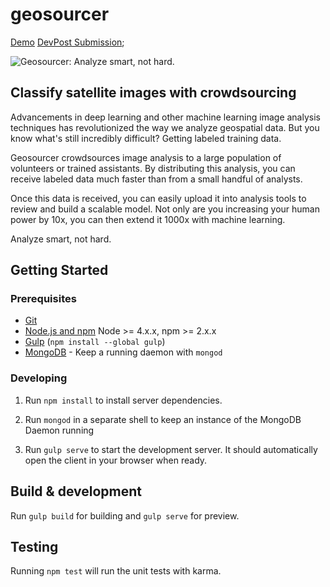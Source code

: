 # geosourcer
[Demo](http://geosourcer.herokuapp.com/)
[DevPost Submission](https://devpost.com/software/geosourcer);

![Geosourcer: Analyze smart, not hard.](/client/assets/images/screenshot1.jpg?raw=true "Optional Title")

## Classify satellite images with crowdsourcing
Advancements in deep learning and other machine learning image analysis techniques has revolutionized the way we analyze geospatial data. But you know what's still incredibly difficult? Getting labeled training data.

Geosourcer crowdsources image analysis to a large population of volunteers or trained assistants. By distributing this analysis, you can receive labeled data much faster than from a small handful of analysts.

Once this data is received, you can easily upload it into analysis tools to review and build a scalable model. Not only are you increasing your human power by 10x, you can then extend it 1000x with machine learning.

Analyze smart, not hard.

## Getting Started

### Prerequisites

- [Git](https://git-scm.com/)
- [Node.js and npm](nodejs.org) Node >= 4.x.x, npm >= 2.x.x
- [Gulp](http://gulpjs.com/) (`npm install --global gulp`)
- [MongoDB](https://www.mongodb.org/) - Keep a running daemon with `mongod`

### Developing

1. Run `npm install` to install server dependencies.

2. Run `mongod` in a separate shell to keep an instance of the MongoDB Daemon running

3. Run `gulp serve` to start the development server. It should automatically open the client in your browser when ready.

## Build & development

Run `gulp build` for building and `gulp serve` for preview.

## Testing

Running `npm test` will run the unit tests with karma.
